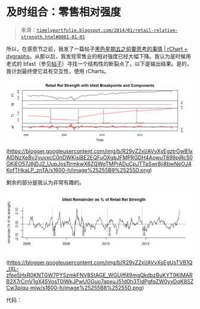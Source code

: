 <!--yml

类别：未分类

日期：2024-05-18 14:55:37

-->

# 及时组合：零售相对强度

> 来源：[`timelyportfolio.blogspot.com/2014/01/retail-relative-strength.html#0001-01-01`](http://timelyportfolio.blogspot.com/2014/01/retail-relative-strength.html#0001-01-01)

所以，在感恩节之前，我发了一篇帖子[黑色星期五之前要思考的事情 | rChart + dygraphs](http://timelyportfolio.blogspot.com/2013/11/something-to-think-about-before-black.html)。从那以后，我发现零售业的相对强度已经大幅下降。我认为是时候用老式的 bfast（参见[帖子](http://timelyportfolio.blogspot.com/search?q=bfast)）寻找一个结构性的断裂点了。以下是输出结果。是的，我计划最终使它具有交互性，使用 rCharts。

![图片](img/da3f1e511a25297da4f0c328702ae64e.png "图片")(https://blogger.googleusercontent.com/img/b/R29vZ2xl/AVvXsEgztrGwB1xAlDNzXeBv2yuvxcC0nDWKislBE2EQFuOXgbJFMPRGDH4AowuT899pjRc50GKjEO57J8jDJ2_UupJosTtrmkwX6ZQWqTMPrADuCpJTTaSwr8ji8bwNeOJ4KofTHkaLP_znTA/s1600-h/image%25255B9%25255D.png)

剩余的部分是我认为非常有趣的。

![图片](img/035f77b9df928a2dba9af6eb0aaa00ad.png "图片")(https://blogger.googleusercontent.com/img/b/R29vZ2xl/AVvXsEgUsTVB1Q_tXL-zfee5HxR0KNTGW7PYSzmkFNV8StAGE_WGUjff49mgQkdbzBuKYT9KlMARB2X7rCmV1gX45VosT0lWkJPwUGGuo7apxuJ51d0h3TldPgfqZW0yvDqK8SZCw3piqu-mjw/s1600-h/image%25255B8%25255D.png)

代码：
